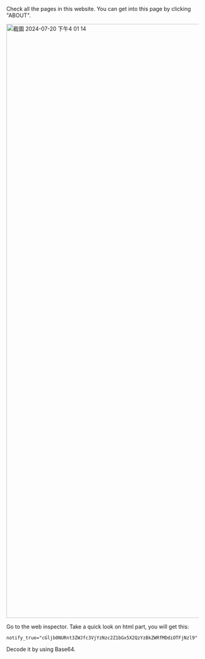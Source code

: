 Check all the pages in this website. You can get into this page by clicking "ABOUT".

<img width="1552" alt="截圖 2024-07-20 下午4 01 14" src="https://github.com/user-attachments/assets/58471dcf-ecce-4844-bfab-eee33ebac3c6">


Go to the web inspector. Take a quick look on html part, you will get this:
```
notify_true="cGljb0NURnt3ZWJfc3VjYzNzc2Z1bGx5X2QzYzBkZWRfMDdiOTFjNzl9"
```

Decode it by using Base64.
